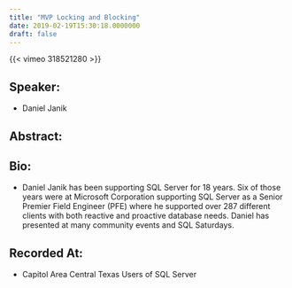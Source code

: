 ```yaml
---
title: "MVP Locking and Blocking"
date: 2019-02-19T15:30:18.0000000
draft: false
---
```


{{< vimeo 318521280 >}}

## Speaker:

 - Daniel Janik

## Abstract:



## Bio:

 - <p>Daniel Janik has been supporting SQL Server for 18 years. Six of those years were at Microsoft Corporation supporting SQL Server as a Senior Premier Field Engineer (PFE) where he supported over 287 different clients with both reactive and proactive database needs. Daniel has presented at many community events and SQL Saturdays.</p>

## Recorded At:

 - Capitol Area Central Texas Users of SQL Server

